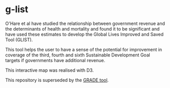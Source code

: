 # g-list

O'Hare et al have studied the relationship between government revenue and the determinants of health and mortality and found it to be significant and have used these estimates to develop the Global Lives Improved and Saved Tool (GLIST).  

This tool helps the user to have a sense of the potential for improvement in coverage of the third, fourth and sixth Sustainable Development Goal targets if governments have additional revenue. 

This interactive map was realised with D3.

This repository is superseded by the [GRADE tool](https://github.com/stuwilmur/GRADE).
